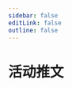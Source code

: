```yaml
---
sidebar: false
editLink: false
outline: false
---
```


<script setup>
import BlogIndex from '../.vitepress/theme/components/BlogIndex.vue'
</script>

# 活动推文

<BlogIndex/>